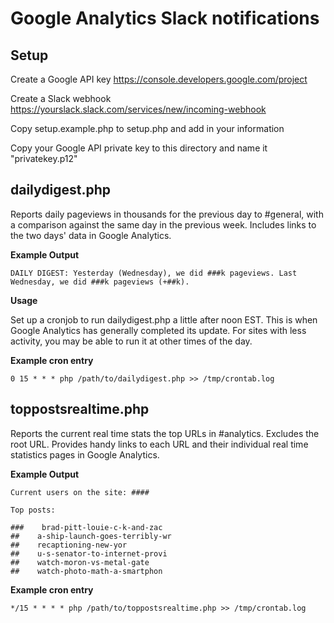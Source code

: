 # Google Analytics Slack notifications

## Setup

Create a Google API key
https://console.developers.google.com/project

Create a Slack webhook
https://yourslack.slack.com/services/new/incoming-webhook

Copy setup.example.php to setup.php and add in your information

Copy your Google API private key to this directory and name it "privatekey.p12"


## dailydigest.php

Reports daily pageviews in thousands for the previous day to #general, with a comparison against the same day in the previous week. Includes links to the two days' data in Google Analytics. 

**Example Output**

    DAILY DIGEST: Yesterday (Wednesday), we did ###k pageviews. Last Wednesday, we did ###k pageviews (+##k).

**Usage**

Set up a cronjob to run dailydigest.php a little after noon EST. This is when Google Analytics has generally completed its update. For sites with less activity, you may be able to run it at other times of the day.

**Example cron entry**

    0 15 * * * php /path/to/dailydigest.php >> /tmp/crontab.log


## toppostsrealtime.php

Reports the current real time stats the top URLs in #analytics. Excludes the root URL. Provides handy links to each URL and their individual real time statistics pages in Google Analytics. 

**Example Output**

    Current users on the site: ####

    Top posts:

    ###    brad-pitt-louie-c-k-and-zac  
    ##    a-ship-launch-goes-terribly-wr  
    ##    recaptioning-new-yor  
    ##    u-s-senator-to-internet-provi  
    ##    watch-moron-vs-metal-gate  
    ##    watch-photo-math-a-smartphon

**Example cron entry**

    */15 * * * * php /path/to/toppostsrealtime.php >> /tmp/crontab.log